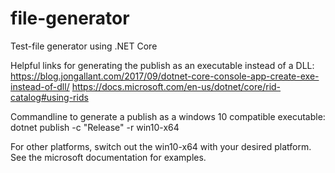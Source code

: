 # file-generator
Test-file generator using .NET Core

Helpful links for generating the publish as an executable instead of a DLL:
https://blog.jongallant.com/2017/09/dotnet-core-console-app-create-exe-instead-of-dll/
https://docs.microsoft.com/en-us/dotnet/core/rid-catalog#using-rids

Commandline to generate a publish as a windows 10 compatible executable:
dotnet publish -c "Release" -r win10-x64

For other platforms, switch out the win10-x64 with your desired platform. See the microsoft documentation for examples.